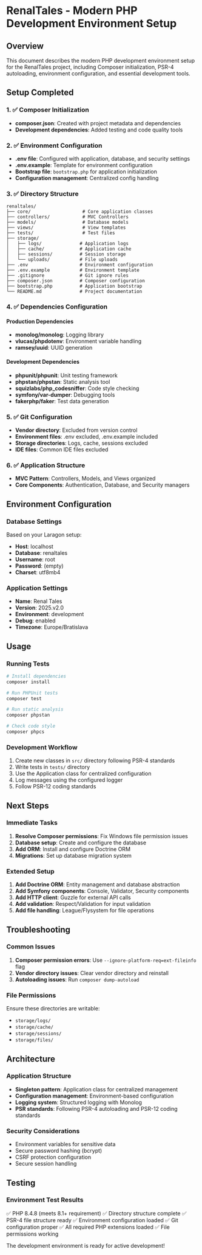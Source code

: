 # RenalTales - Modern PHP Development Environment Setup

## Overview
This document describes the modern PHP development environment setup for the RenalTales project, including Composer initialization, PSR-4 autoloading, environment configuration, and essential development tools.

## Setup Completed

### 1. ✅ Composer Initialization
- **composer.json**: Created with project metadata and dependencies
- **Development dependencies**: Added testing and code quality tools

### 2. ✅ Environment Configuration
- **.env file**: Configured with application, database, and security settings
- **.env.example**: Template for environment configuration
- **Bootstrap file**: `bootstrap.php` for application initialization
- **Configuration management**: Centralized config handling

### 3. ✅ Directory Structure
```
renaltales/
├── core/                   # Core application classes
├── controllers/            # MVC Controllers
├── models/                 # Database models
├── views/                  # View templates
├── tests/                  # Test files
├── storage/
│   ├── logs/              # Application logs
│   ├── cache/             # Application cache
│   ├── sessions/          # Session storage
│   └── uploads/           # File uploads
├── .env                   # Environment configuration
├── .env.example           # Environment template
├── .gitignore             # Git ignore rules
├── composer.json          # Composer configuration
├── bootstrap.php          # Application bootstrap
└── README.md              # Project documentation
```

### 4. ✅ Dependencies Configuration

#### Production Dependencies
- **monolog/monolog**: Logging library
- **vlucas/phpdotenv**: Environment variable handling
- **ramsey/uuid**: UUID generation

#### Development Dependencies
- **phpunit/phpunit**: Unit testing framework
- **phpstan/phpstan**: Static analysis tool
- **squizlabs/php_codesniffer**: Code style checking
- **symfony/var-dumper**: Debugging tools
- **fakerphp/faker**: Test data generation

### 5. ✅ Git Configuration
- **Vendor directory**: Excluded from version control
- **Environment files**: .env excluded, .env.example included
- **Storage directories**: Logs, cache, sessions excluded
- **IDE files**: Common IDE files excluded

### 6. ✅ Application Structure
- **MVC Pattern**: Controllers, Models, and Views organized
- **Core Components**: Authentication, Database, and Security managers

## Environment Configuration

### Database Settings
Based on your Laragon setup:
- **Host**: localhost
- **Database**: renaltales
- **Username**: root
- **Password**: (empty)
- **Charset**: utf8mb4

### Application Settings
- **Name**: Renal Tales
- **Version**: 2025.v2.0
- **Environment**: development
- **Debug**: enabled
- **Timezone**: Europe/Bratislava

## Usage

### Running Tests
```bash
# Install dependencies
composer install

# Run PHPUnit tests
composer test

# Run static analysis
composer phpstan

# Check code style
composer phpcs
```

### Development Workflow
1. Create new classes in `src/` directory following PSR-4 standards
2. Write tests in `tests/` directory
3. Use the Application class for centralized configuration
4. Log messages using the configured logger
5. Follow PSR-12 coding standards

## Next Steps

### Immediate Tasks
1. **Resolve Composer permissions**: Fix Windows file permission issues
2. **Database setup**: Create and configure the database
3. **Add ORM**: Install and configure Doctrine ORM
4. **Migrations**: Set up database migration system

### Extended Setup
1. **Add Doctrine ORM**: Entity management and database abstraction
2. **Add Symfony components**: Console, Validator, Security components
3. **Add HTTP client**: Guzzle for external API calls
4. **Add validation**: Respect/Validation for input validation
5. **Add file handling**: League/Flysystem for file operations

## Troubleshooting

### Common Issues
1. **Composer permission errors**: Use `--ignore-platform-req=ext-fileinfo` flag
2. **Vendor directory issues**: Clear vendor directory and reinstall
3. **Autoloading issues**: Run `composer dump-autoload`

### File Permissions
Ensure these directories are writable:
- `storage/logs/`
- `storage/cache/`
- `storage/sessions/`
- `storage/files/`

## Architecture

### Application Structure
- **Singleton pattern**: Application class for centralized management
- **Configuration management**: Environment-based configuration
- **Logging system**: Structured logging with Monolog
- **PSR standards**: Following PSR-4 autoloading and PSR-12 coding standards

### Security Considerations
- Environment variables for sensitive data
- Secure password hashing (bcrypt)
- CSRF protection configuration
- Secure session handling

## Testing

### Environment Test Results
✅ PHP 8.4.8 (meets 8.1+ requirement)
✅ Directory structure complete
✅ PSR-4 file structure ready
✅ Environment configuration loaded
✅ Git configuration proper
✅ All required PHP extensions loaded
✅ File permissions working

The development environment is ready for active development!
